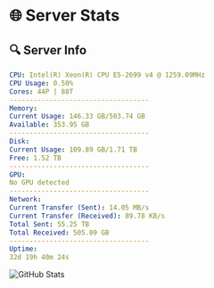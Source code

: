 # 🌐 Server Stats
## 🔍 Server Info
```yaml
CPU: Intel(R) Xeon(R) CPU E5-2699 v4 @ 1259.09MHz
CPU Usage: 0.50%
Cores: 44P | 88T
-----------------------------------
Memory:
Current Usage: 146.33 GB/503.74 GB
Available: 353.95 GB
-----------------------------------
Disk:
Current Usage: 109.89 GB/1.71 TB
Free: 1.52 TB
-----------------------------------
GPU:
No GPU detected
-----------------------------------
Network:
Current Transfer (Sent): 14.05 MB/s
Current Transfer (Received): 89.78 KB/s
Total Sent: 55.25 TB
Total Received: 505.09 GB
-----------------------------------
Uptime:
32d 19h 40m 24s
```
![GitHub Stats](https://img.shields.io/badge/Updated-2025-04-09_17:03:13-blue)